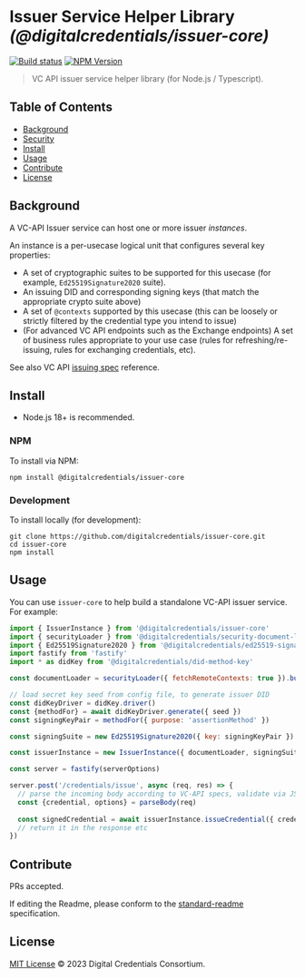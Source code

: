 # Issuer Service Helper Library _(@digitalcredentials/issuer-core)_

[![Build status](https://img.shields.io/github/actions/workflow/status/digitalcredentials/issuer-core/main.yml?branch=main)](https://github.com/digitalcredentials/issuer-core/actions?query=workflow%3A%22Node.js+CI%22)
[![NPM Version](https://img.shields.io/npm/v/@digitalcredentials/issuer-core.svg)](https://npm.im/@digitalcredentials/issuer-core)

> VC API issuer service helper library (for Node.js / Typescript).

## Table of Contents

- [Background](#background)
- [Security](#security)
- [Install](#install)
- [Usage](#usage)
- [Contribute](#contribute)
- [License](#license)

## Background

A VC-API Issuer service can host one or more issuer _instances_. 

An instance is a per-usecase logical unit that configures several key properties:
- A set of cryptographic suites to be supported for this usecase (for example, `Ed25519Signature2020` suite).
- An issuing DID and corresponding signing keys (that match the appropriate crypto suite above)
- A set of `@contexts` supported by this usecase (this can be loosely or strictly filtered by the credential type you intend to issue)
- (For advanced VC API endpoints such as the Exchange endpoints) A set of business rules appropriate to your use case (rules for refreshing/re-issuing, rules for exchanging credentials, etc).

See also VC API [issuing spec](https://w3c-ccg.github.io/vc-api/#issuing) reference.

## Install

- Node.js 18+ is recommended.

### NPM

To install via NPM:

```
npm install @digitalcredentials/issuer-core
```

### Development

To install locally (for development):

```
git clone https://github.com/digitalcredentials/issuer-core.git
cd issuer-core
npm install
```

## Usage

You can use `issuer-core` to help build a standalone VC-API issuer service.
For example:

```js
import { IssuerInstance } from '@digitalcredentials/issuer-core'
import { securityLoader } from '@digitalcredentials/security-document-loader'
import { Ed25519Signature2020 } from '@digitalcredentials/ed25519-signature-2020'
import fastify from 'fastify'
import * as didKey from '@digitalcredentials/did-method-key'

const documentLoader = securityLoader({ fetchRemoteContexts: true }).build()

// load secret key seed from config file, to generate issuer DID
const didKeyDriver = didKey.driver()
const {methodFor} = await didKeyDriver.generate({ seed })
const signingKeyPair = methodFor({ purpose: 'assertionMethod' })

const signingSuite = new Ed25519Signature2020({ key: signingKeyPair })

const issuerInstance = new IssuerInstance({ documentLoader, signingSuite })

const server = fastify(serverOptions)

server.post('/credentials/issue', async (req, res) => {
  // parse the incoming body according to VC-API specs, validate via JSON Schema ...
  const {credential, options} = parseBody(req)
  
  const signedCredential = await issuerInstance.issueCredential({ credential, options })
  // return it in the response etc
})
```

## Contribute

PRs accepted.

If editing the Readme, please conform to the
[standard-readme](https://github.com/RichardLitt/standard-readme) specification.

## License

[MIT License](LICENSE.md) © 2023 Digital Credentials Consortium.
